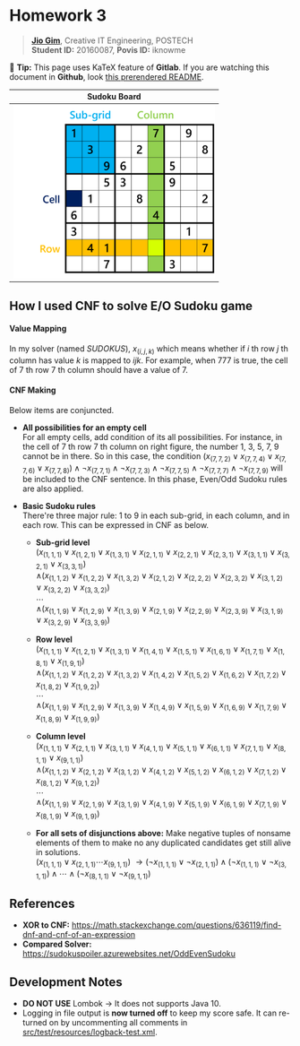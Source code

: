 # Homework 3
> **[Jio Gim](mailto:jio.gim@postech.edu)**, Creative IT Engineering, POSTECH  
> **Student ID:** 20160087, **Povis ID:** iknowme

🤔 **Tip:** This page uses KaTeX feature of **Gitlab**. If you are watching this document in **Github**, look [this prerendered README](https://yuoa-hw.github.io/CSED332_EvenOddSudoku/README.html).  

|                         Sudoku Board                         |
|:------------------------------------------------------------:|
|<img src="images/sudoku.png" alt="Sudoku Board" width="360" />|

## How I used CNF to solve E/O Sudoku game
#### Value Mapping
In my solver (named *SUDOKUS*), $`x_{(i,j,k)}`$ which means whether if $`i`$ th row $`j`$ th column has value $`k`$ is mapped to $`ijk`$. For example, when $`777`$ is true, the cell of $`7`$ th row $`7`$ th column should have a value of $`7`$.

#### CNF Making
Below items are conjuncted.  
  + **All possibilities for an empty cell**  
    For all empty cells, add condition of its all possibilities.
    For instance, in the cell of $`7`$ th row $`7`$ th column on right figure, the number $`1`$, $`3`$, $`5`$, $`7`$, $`9`$ cannot be in there. So in this case, the condition $`(x_{(7,7,2)}\lor x_{(7,7,4)}\lor x_{(7,7,6)} \lor x_{(7,7,8)})\land \lnot x_{(7,7,1)} \land \lnot x_{(7,7,3)} \land \lnot x_{(7,7,5)} \land \lnot x_{(7,7,7)} \land \lnot x_{(7,7,9)}`$ will be included to the CNF sentence. In this phase, Even/Odd Sudoku rules are also applied.  
    
  + **Basic Sudoku rules**  
    There're three major rule: $`1`$ to $`9`$ in each sub-grid, in each column, and in each row. This can be expressed in CNF as below.
      - **Sub-grid level**  
        $`(x_{(1,1,1)} \lor x_{(1,2,1)} \lor x_{(1,3,1)} \lor x_{(2,1,1)} \lor x_{(2,2,1)} \lor x_{(2,3,1)} \lor x_{(3,1,1)} \lor x_{(3,2,1)} \lor x_{(3,3,1)})`$  
        $`\land (x_{(1,1,2)} \lor x_{(1,2,2)} \lor x_{(1,3,2)} \lor x_{(2,1,2)} \lor x_{(2,2,2)} \lor x_{(2,3,2)} \lor x_{(3,1,2)} \lor x_{(3,2,2)} \lor x_{(3,3,2)})`$  
        $`\cdots`$  
        $`\land (x_{(1,1,9)} \lor x_{(1,2,9)} \lor x_{(1,3,9)} \lor x_{(2,1,9)} \lor x_{(2,2,9)} \lor x_{(2,3,9)} \lor x_{(3,1,9)} \lor x_{(3,2,9)} \lor x_{(3,3,9)})`$  
      - **Row level**  
        $`(x_{(1,1,1)} \lor x_{(1,2,1)} \lor x_{(1,3,1)} \lor x_{(1,4,1)} \lor x_{(1,5,1)} \lor x_{(1,6,1)} \lor x_{(1,7,1)} \lor x_{(1,8,1)} \lor x_{(1,9,1)})`$  
        $`\land (x_{(1,1,2)} \lor x_{(1,2,2)} \lor x_{(1,3,2)} \lor x_{(1,4,2)} \lor x_{(1,5,2)} \lor x_{(1,6,2)} \lor x_{(1,7,2)} \lor x_{(1,8,2)} \lor x_{(1,9,2)})`$  
        $`\cdots`$  
        $`\land (x_{(1,1,9)} \lor x_{(1,2,9)} \lor x_{(1,3,9)} \lor x_{(1,4,9)} \lor x_{(1,5,9)} \lor x_{(1,6,9)} \lor x_{(1,7,9)} \lor x_{(1,8,9)} \lor x_{(1,9,9)})`$  
      - **Column level**  
        $`(x_{(1,1,1)} \lor x_{(2,1,1)} \lor x_{(3,1,1)} \lor x_{(4,1,1)} \lor x_{(5,1,1)} \lor x_{(6,1,1)} \lor x_{(7,1,1)} \lor x_{(8,1,1)} \lor x_{(9,1,1)})`$  
        $`\land (x_{(1,1,2)} \lor x_{(2,1,2)} \lor x_{(3,1,2)} \lor x_{(4,1,2)} \lor x_{(5,1,2)} \lor x_{(6,1,2)} \lor x_{(7,1,2)} \lor x_{(8,1,2)} \lor x_{(9,1,2)})`$  
        $`\cdots`$  
        $`\land (x_{(1,1,9)} \lor x_{(2,1,9)} \lor x_{(3,1,9)} \lor x_{(4,1,9)} \lor x_{(5,1,9)} \lor x_{(6,1,9)} \lor x_{(7,1,9)} \lor x_{(8,1,9)} \lor x_{(9,1,9)})`$  

      - **For all sets of disjunctions above:** Make negative tuples of nonsame elements of them to make no any duplicated candidates get still alive in solutions.  
        $`(x_{(1,1,1)} \lor x_{(2,1,1)} \cdots x_{(9,1,1)})`$
        $`\rightarrow (\lnot x_{(1,1,1)} \lor \lnot x_{(2,1,1)}) \land (\lnot x_{(1,1,1)} \lor \lnot x_{(3,1,1)}) \land \cdots \land (\lnot x_{(8,1,1)} \lor \lnot x_{(9,1,1)})`$  

## References
+ **XOR to CNF:** https://math.stackexchange.com/questions/636119/find-dnf-and-cnf-of-an-expression  
+ **Compared Solver:**  https://sudokuspoiler.azurewebsites.net/OddEvenSudoku  


## Development Notes
+ **DO NOT USE** Lombok → It does not supports Java 10.
+ Logging in file output is **now turned off** to keep my score safe. It can re-turned on by uncommenting all comments in [src/test/resources/logback-test.xml](src/test/resources/logback-test.xml).  
